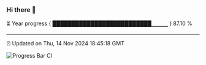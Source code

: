 ### Hi there 👋

⏳ Year progress { ██████████████████████████▁▁▁▁ } 87.10 %

---

⏰ Updated on Thu, 14 Nov 2024 18:45:18 GMT

![Progress Bar CI](https://github.com/IshwaranRudhara/GIT-ACTION/workflows/Progress%20Bar%20CI/badge.svg)
